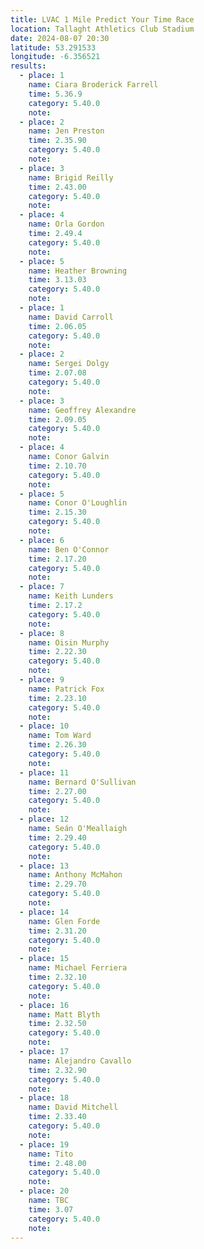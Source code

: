 ```yaml
---
title: LVAC 1 Mile Predict Your Time Race
location: Tallaght Athletics Club Stadium  
date: 2024-08-07 20:30
latitude: 53.291533 
longitude: -6.356521
results:
  - place: 1
    name: Ciara Broderick Farrell
    time: 5.36.9
    category: 5.40.0
    note: 
  - place: 2
    name: Jen Preston
    time: 2.35.90
    category: 5.40.0
    note: 
  - place: 3
    name: Brigid Reilly
    time: 2.43.00
    category: 5.40.0
    note: 
  - place: 4
    name: Orla Gordon
    time: 2.49.4
    category: 5.40.0
    note: 
  - place: 5
    name: Heather Browning
    time: 3.13.03
    category: 5.40.0
    note: 
  - place: 1
    name: David Carroll
    time: 2.06.05
    category: 5.40.0
    note: 
  - place: 2
    name: Sergei Dolgy
    time: 2.07.08
    category: 5.40.0
    note: 
  - place: 3
    name: Geoffrey Alexandre
    time: 2.09.05
    category: 5.40.0
    note: 
  - place: 4
    name: Conor Galvin
    time: 2.10.70
    category: 5.40.0
    note: 
  - place: 5
    name: Conor O'Loughlin
    time: 2.15.30
    category: 5.40.0
    note: 
  - place: 6
    name: Ben O'Connor
    time: 2.17.20
    category: 5.40.0
    note: 
  - place: 7
    name: Keith Lunders
    time: 2.17.2
    category: 5.40.0
    note: 
  - place: 8
    name: Oisin Murphy
    time: 2.22.30
    category: 5.40.0
    note: 
  - place: 9
    name: Patrick Fox
    time: 2.23.10
    category: 5.40.0
    note: 
  - place: 10
    name: Tom Ward
    time: 2.26.30
    category: 5.40.0
    note: 
  - place: 11
    name: Bernard O'Sullivan
    time: 2.27.00
    category: 5.40.0
    note: 
  - place: 12
    name: Seán O'Meallaigh
    time: 2.29.40
    category: 5.40.0
    note:     
  - place: 13
    name: Anthony McMahon
    time: 2.29.70
    category: 5.40.0
    note: 
  - place: 14
    name: Glen Forde
    time: 2.31.20
    category: 5.40.0
    note: 
  - place: 15
    name: Michael Ferriera
    time: 2.32.10
    category: 5.40.0
    note: 
  - place: 16
    name: Matt Blyth
    time: 2.32.50
    category: 5.40.0
    note: 
  - place: 17
    name: Alejandro Cavallo
    time: 2.32.90
    category: 5.40.0
    note: 
  - place: 18
    name: David Mitchell
    time: 2.33.40
    category: 5.40.0
    note: 
  - place: 19
    name: Tito
    time: 2.48.00
    category: 5.40.0
    note: 
  - place: 20
    name: TBC
    time: 3.07
    category: 5.40.0
    note: 
---
```


